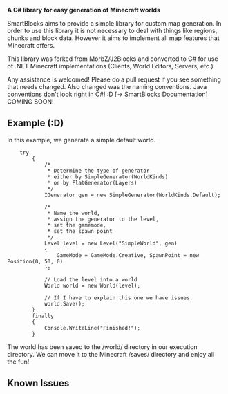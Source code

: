 **A C# library for easy generation of Minecraft worlds**

SmartBlocks aims to provide a simple library for custom map generation. In order to use this library it is not necessary to deal with things like regions, chunks and block data. However it aims to implement all map features that Minecraft offers.

This library was forked from MorbZ/J2Blocks and converted to C# for use of .NET Minecraft implementations (Clients, World Editors, Servers, etc.)

Any assistance is welcomed! Please do a pull request if you see something that needs changed.
Also changed was the naming conventions. Java conventions don't look right in C#! :D
[→ SmartBlocks Documentation] COMING SOON!

Example (:D)
------
In this example, we generate a simple default world.

		try
            {
                /*
                 * Determine the type of generator
                 * either by SimpleGenerator(WorldKinds)
                 * or by FlatGenerator(Layers)
                 */
                IGenerator gen = new SimpleGenerator(WorldKinds.Default);
                
                /*
                 * Name the world,
                 * assign the generator to the level,
                 * set the gamemode,
                 * set the spawn point
                 */
                Level level = new Level("SimpleWorld", gen)
                {
                    GameMode = GameMode.Creative, SpawnPoint = new Position(0, 50, 0)
                };

                // Load the level into a world
                World world = new World(level);
                
                // If I have to explain this one we have issues.
                world.Save();
            }
            finally
            {
                Console.WriteLine("Finished!");
            }

The world has been saved to the /world/ directory in our execution directory. We can move it to the Minecraft /saves/ directory and enjoy all the fun!


Known Issues
------

